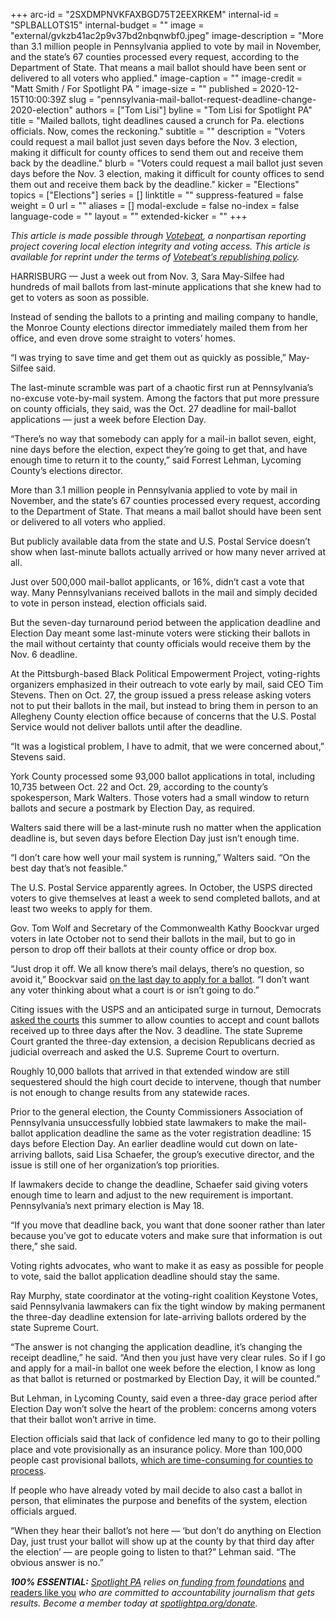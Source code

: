 +++
arc-id = "2SXDMPNVKFAXBGD75T2EEXRKEM"
internal-id = "SPLBALLOTS15"
internal-budget = ""
image = "external/gvkzb41ac2p9v37bd2nbqnwbf0.jpeg"
image-description = "More than 3.1 million people in Pennsylvania applied to vote by mail in November, and the state’s 67 counties processed every request, according to the Department of State. That means a mail ballot should have been sent or delivered to all voters who applied."
image-caption = ""
image-credit = "Matt Smith / For Spotlight PA "
image-size = ""
published = 2020-12-15T10:00:39Z
slug = "pennsylvania-mail-ballot-request-deadline-change-2020-election"
authors = ["Tom Lisi"]
byline = "Tom Lisi for Spotlight PA"
title = "Mailed ballots, tight deadlines caused a crunch for Pa. elections officials. Now, comes the reckoning."
subtitle = ""
description = "Voters could request a mail ballot just seven days before the Nov. 3 election, making it difficult for county offices to send them out and receive them back by the deadline."
blurb = "Voters could request a mail ballot just seven days before the Nov. 3 election, making it difficult for county offices to send them out and receive them back by the deadline."
kicker = "Elections"
topics = ["Elections"]
series = []
linktitle = ""
suppress-featured = false
weight = 0
url = ""
aliases = []
modal-exclude = false
no-index = false
language-code = ""
layout = ""
extended-kicker = ""
+++

<i>This article is made possible through </i><a href="http://votebeat.org/"><i>Votebeat</i></a><i>, a nonpartisan reporting project covering local election integrity and voting access. This article is available for reprint under the terms of </i><a href="https://www.votebeat.org/pages/republishing"><i>Votebeat’s republishing policy</i></a><i>.</i>

HARRISBURG — Just a week out from Nov. 3, Sara May-Silfee had hundreds of mail ballots from last-minute applications that she knew had to get to voters as soon as possible.

Instead of sending the ballots to a printing and mailing company to handle, the Monroe County elections director immediately mailed them from her office, and even drove some straight to voters’ homes.

“I was trying to save time and get them out as quickly as possible,” May-Silfee said.

The last-minute scramble was part of a chaotic first run at Pennsylvania’s no-excuse vote-by-mail system. Among the factors that put more pressure on county officials, they said, was the Oct. 27 deadline for mail-ballot applications — just a week before Election Day.

“There’s no way that somebody can apply for a mail-in ballot seven, eight, nine days before the election, expect they’re going to get that, and have enough time to return it to the county,” said Forrest Lehman, Lycoming County’s elections director.

More than 3.1 million people in Pennsylvania applied to vote by mail in November, and the state’s 67 counties processed every request, according to the Department of State. That means a mail ballot should have been sent or delivered to all voters who applied.

<script src="https://www.spotlightpa.org/embed.js" async></script><div data-spl-embed-version="1" data-spl-src="https://www.spotlightpa.org/embeds/newsletter/"></div>

But publicly available data from the state and U.S. Postal Service doesn’t show when last-minute ballots actually arrived or how many never arrived at all.

Just over 500,000 mail-ballot applicants, or 16%, didn’t cast a vote that way. Many Pennsylvanians received ballots in the mail and simply decided to vote in person instead, election officials said.

But the seven-day turnaround period between the application deadline and Election Day meant some last-minute voters were sticking their ballots in the mail without certainty that county officials would receive them by the Nov. 6 deadline.

At the Pittsburgh-based Black Political Empowerment Project, voting-rights organizers emphasized in their outreach to vote early by mail, said CEO Tim Stevens. Then on Oct. 27, the group issued a press release asking voters not to put their ballots in the mail, but instead to bring them in person to an Allegheny County election office because of concerns that the U.S. Postal Service would not deliver ballots until after the deadline.

“It was a logistical problem, I have to admit, that we were concerned about,” Stevens said.

York County processed some 93,000 ballot applications in total, including 10,735 between Oct. 22 and Oct. 29, according to the county’s spokesperson, Mark Walters. Those voters had a small window to return ballots and secure a postmark by Election Day, as required.

Walters said there will be a last-minute rush no matter when the application deadline is, but seven days before Election Day just isn’t enough time.

“I don’t care how well your mail system is running,” Walters said. “On the best day that’s not feasible.”

The U.S. Postal Service apparently agrees. In October, the USPS directed voters to give themselves at least a week to send completed ballots, and at least two weeks to apply for them.

Gov. Tom Wolf and Secretary of the Commonwealth Kathy Boockvar urged voters in late October not to send their ballots in the mail, but to go in person to drop off their ballots at their county office or drop box.

“Just drop it off. We all know there’s mail delays, there’s no question, so avoid it,” Boockvar said <a href="https://www.post-gazette.com/news/vote2020/2020/10/27/pennsylvania-officials-urge-voters-not-to-wait-to-return-mail-in-ballots-tom-wolf-Kathy-Boockvar/stories/202010270101">on the last day to apply for a ballot</a>. “I don’t want any voter thinking about what a court is or isn’t going to do.”

Citing issues with the USPS and an anticipated surge in turnout, Democrats <a href="https://aclupa.org/sites/default/files/field_documents/majority_opinion_-_justice_baer.pdf">asked the courts</a> this summer to allow counties to accept and count ballots received up to three days after the Nov. 3 deadline. The state Supreme Court granted the three-day extension, a decision Republicans decried as judicial overreach and asked the U.S. Supreme Court to overturn.

Roughly 10,000 ballots that arrived in that extended window are still sequestered should the high court decide to intervene, though that number is not enough to change results from any statewide races.

Prior to the general election, the County Commissioners Association of Pennsylvania unsuccessfully lobbied state lawmakers to make the mail-ballot application deadline the same as the voter registration deadline: 15 days before Election Day. An earlier deadline would cut down on late-arriving ballots, said Lisa Schaefer, the group’s executive director, and the issue is still one of her organization’s top priorities.

If lawmakers decide to change the deadline, Schaefer said giving voters enough time to learn and adjust to the new requirement is important. Pennsylvania’s next primary election is May 18.

“If you move that deadline back, you want that done sooner rather than later because you’ve got to educate voters and make sure that information is out there,” she said.

Voting rights advocates, who want to make it as easy as possible for people to vote, said the ballot application deadline should stay the same.

Ray Murphy, state coordinator at the voting-right coalition Keystone Votes, said Pennsylvania lawmakers can fix the tight window by making permanent the three-day deadline extension for late-arriving ballots ordered by the state Supreme Court.

<script src="https://www.spotlightpa.org/embed.js" async></script><div data-spl-embed-version="1" data-spl-src="https://www.spotlightpa.org/embeds/donate/?teaser_text=Spotlight%20PA%20provides%20essential%2C%20public-service%20journalism%20thanks%20to%20readers%20like%20you.%20%3Cb%3EBecome%20a%20member%20today%20with%20a%20gift%20of%20%2415%2Fmonth%20or%20more%20and%20receive%20our%20exclusive%20Pennsylvania%20tote%20bag.%3C%2Fb%3E&cta_text=YES%2C%20COUNT%20ME%20IN&eyebrow_text=BECOME%20A%20MEMBER"></div>

“The answer is not changing the application deadline, it’s changing the receipt deadline,” he said. “And then you just have very clear rules. So if I go and apply for a mail-in ballot one week before the election, I know as long as that ballot is returned or postmarked by Election Day, it will be counted.”

But Lehman, in Lycoming County, said even a three-day grace period after Election Day won’t solve the heart of the problem: concerns among voters that their ballot won’t arrive in time.

Election officials said that lack of confidence led many to go to their polling place and vote provisionally as an insurance policy. More than 100,000 people cast provisional ballots, <a href="https://www.spotlightpa.org/news/2020/11/pennsylvania-election-2020-provisional-ballots-mail-voting-count/">which are time-consuming for counties to process</a>.

If people who have already voted by mail decide to also cast a ballot in person, that eliminates the purpose and benefits of the system, election officials argued.

“When they hear their ballot’s not here — ‘but don’t do anything on Election Day, just trust your ballot will show up at the county by that third day after the election’ — are people going to listen to that?” Lehman said. “The obvious answer is no.”

<i><b>100% ESSENTIAL:</b></i><i> </i><a href="https://www.spotlightpa.org/"><i>Spotlight PA</i></a><i> relies on</i><a href="https://www.spotlightpa.org/support"><i> funding from foundations</i></a><i> </i><a href="https://www.spotlightpa.org/support">and readers like you</a><i> who are committed to accountability journalism that gets results. Become a member today at </i><a href="http://spotlightpa.fundjournalism.org/donate?campaign=701Dn000000YgovIAC"><i>spotlightpa.org/donate</i></a><i>.</i>
